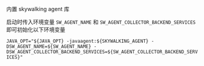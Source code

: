 内置 skywalking agent 库

启动时传入环境变量 `SW_AGENT_NAME` 和 `SW_AGENT_COLLECTOR_BACKEND_SERVICES` 即可初始化以下环境变量

`JAVA_OPT="${JAVA_OPT} -javaagent:${SKYWALKING_AGENT} -DSW_AGENT_NAME=${SW_AGENT_NAME} -DSW_AGENT_COLLECTOR_BACKEND_SERVICES=${SW_AGENT_COLLECTOR_BACKEND_SERVICES}"`
